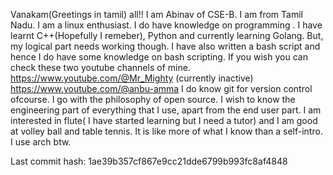 Vanakam(Greetings in tamil) all!!
I am Abinav of CSE-B.
I am from Tamil Nadu.
I am a linux enthusiast.
I do have knowledge on programming . I have learnt C++(Hopefully I remeber), Python and currently learning Golang. But, my logical part needs working though. 
I have also written a bash script and hence I do have some knowledge on bash scripting.
If you wish you can check these two youtube channels of mine.
  https://www.youtube.com/@Mr_Mighty (currently inactive)
  https://www.youtube.com/@anbu-amma
I do know git for version control ofcourse.
I go with the philosophy of open source.
I wish to know the engineering part of everything that I use, apart from the end user part.
I am interested in flute( I have started learning but I need a tutor) and I am good at volley ball and table tennis.
It is like more of what I know than a self-intro.
I use arch btw.

Last commit hash:
1ae39b357cf867e9cc21dde6799b993fc8af4848
